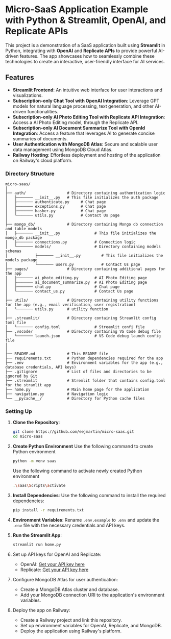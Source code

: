 # Micro-SaaS Application Example with Python &amp; Streamlit, OpenAI, and Replicate APIs

This project is a demonstration of a SaaS application built using **Streamlit** in Python, integrating with **OpenAI** and **Replicate APIs** to provide powerful AI-driven features. The app showcases how to seamlessly combine these technologies to create an interactive, user-friendly interface for AI services.

## Features
- **Streamlit Frontend**: An intuitive web interface for user interactions and visualizations.
- **Subscription-only Chat Tool with OpenAI Integration**: Leverage GPT models for natural language processing, text generation, and other AI-driven functionalities.
- **Subscription-only AI Photo Editing Tool with Replicate API Integration**: Access a AI Photo Editing model, through the Replicate API.
- **Subscription-only AI Document Summarize Tool with OpenId Integration**: Access a feature that leverages AI to generate concise summaries of documents.
- **User Authentication with MongoDB Atlas**: Secure and scalable user data management using MongoDB Cloud Atlas.
- **Railway Hosting**: Effortless deployment and hosting of the application on Railway's cloud platform.

### Directory Structure
```
micro-saas/
│
├── auth/                  # Directory containing authentication logic
│   ├─────── __init__.py   # This file initializes the auth package
│   ├─────── authenticate.py     # Chat page
│   ├─────── exceptions.py       # Chat page
│   ├─────── hasher.py           # Chat page
│   └─────── utils.py            # Contact Us page
│
├── mongo_db/              # Directory containing Mongo db connection and table models
│   ├─────── __init__.py               # This file initializes the mongo_db package
│   ├─────── connections.py            # Connection logic
│   └─────── models/                   # Directory containing models schemas
│            ├─────── __init__.py         # This file initializes the models package
│            └─────── users.py            # Contact Us page
├── pages/                 # Directory containing additional pages for the app
│   ├─────── ai_photo_editing.py       # AI Photo Editing page
│   ├─────── ai_document_summarize.py  # AI Photo Editing page
│   ├─────── chat.py                   # Chat page
│   └─────── contact_us.py             # Contact Us page
│
├── utils/                 # Directory containing utility functions for the app (e.g., email verification, user registration)
│   └─────── utils.py      # utility function
│
├── .streamlit/            # Directory containing Streamlit config toml file
│   └─────── config.toml               # Streamlit confi file
├── .vscode/               # Directory containing VS Code debug file
│   └─────── launch.json               # VS Code debug launch config file
│
│
├── README.md              # This README file
├── requirements.txt       # Python dependencies required for the app
├── .env                   # Environment variables for the app (e.g., database credentials, API keys)
├── .gitignore             # List of files and directories to be ignored by Git
├── .streamlit             # Stremlit folder that contains config.toml for the stramlit app
├── home.py                # Main home page for the application
├── navigation.py          # Navigation logic
└── __pycache__/           # Directory for Python cache files
```

### Setting Up

1. **Clone the Repository**:
   ```bash
   git clone https://github.com/eejmartin/micro-saas.git
   cd micro-saas
   ```

2. **Create Python Environment**
   Use the following command to create Python environment
   ```bash
   python -m venv saas
   ```
   Use the following command to activate newly created Python environment
   ```bash
   .\saas\Scripts\activate
   ```

4. **Install Dependencies**:
   Use the following command to install the required dependencies:
   ```bash
   pip install -r requirements.txt
   ```

5. **Environment Variables**:
   Rename `.env.example` to `.env` and update the `.env` file with the necessary credentials and API keys.

6. **Run the Streamlit App**:
   ```bash
   streamlit run home.py
   ```

7. Set up API keys for OpenAI and Replicate:
    - OpenAI: [Get your API key here](https://beta.openai.com/signup/)
    - Replicate: [Get your API key here](https://replicate.com/account/api-tokens)
8. Configure MongoDB Atlas for user authentication:
    - Create a MongoDB Atlas cluster and database.
    - Add your MongoDB connection URI to the application's environment variables.
9. Deploy the app on Railway:
    - Create a Railway project and link this repository.
    - Set up environment variables for OpenAI, Replicate, and MongoDB.
    - Deploy the application using Railway's platform.